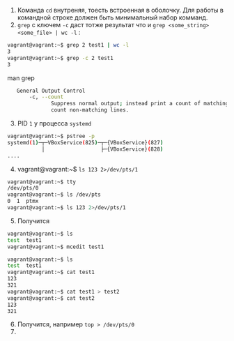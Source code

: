 1. Команда `cd` внутреняя, тоесть встроенная в оболочку. Для работы в командной строке должен быть минимальный набор комманд.  
2. `grep` с ключем `-c` даст тотже результат что и `grep <some_string> <some_file> | wc -l` :
```bash
vagrant@vagrant:~$ grep 2 test1 | wc -l
3
vagrant@vagrant:~$ grep -c 2 test1
3 
```
man grep
```bash
   General Output Control
       -c, --count
              Suppress normal output; instead print a count of matching lines for each input file.  With the  -v,  --invert-match  option  (see  below),
              count non-matching lines.
```
3. PID `1` у процесса `systemd`
```bash
vagrant@vagrant:~$ pstree -p
systemd(1)─┬─VBoxService(825)─┬─{VBoxService}(827)
           │                  ├─{VBoxService}(828) 
....
```
4. vagrant@vagrant:~$ `ls 123 2>/dev/pts/1` 
```bash
vagrant@vagrant:~$ tty
/dev/pts/0
vagrant@vagrant:~$ ls /dev/pts
0  1  ptmx
vagrant@vagrant:~$ ls 123 2>/dev/pts/1
```
5. Получится
```bash 
vagrant@vagrant:~$ ls
test  test1
vagrant@vagrant:~$ mcedit test1

vagrant@vagrant:~$ ls
test  test1
vagrant@vagrant:~$ cat test1
123
321
vagrant@vagrant:~$ cat test1 > test2
vagrant@vagrant:~$ cat test2
123
321
```
6. Получится, например `top > /dev/pts/0`  
7. 